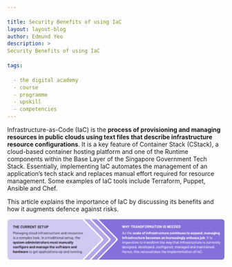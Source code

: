 ```yaml
---

title: Security Benefits of using IaC
layout: layout-blog
author: Edmund Yeo
description: >
Security Benefits of using IaC

tags:

  - the digital academy
  - course
  - programme
  - upskill
  - competencies
---
```


Infrastructure-as-Code (IaC) is the **process of provisioning and managing resources in public clouds using text files that describe infrastructure resource configurations**. It is a key feature of Container Stack (CStack), a cloud-based container hosting platform and one of the Runtime components within the Base Layer of the Singapore Government Tech Stack. Essentially, implementing IaC automates the management of an application’s tech stack and replaces manual effort required for resource management. Some examples of IaC tools include Terraform, Puppet, Ansible and Chef.

This article explains the importance of IaC by discussing its benefits and how it augments defence against risks.

![Security_benefits_img01](/assets/img/securitybenefits_iac01.png)
